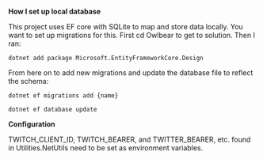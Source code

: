 ﻿**How I set up local database**

This project uses EF core with SQLite to map and store data locally.
You want to set up migrations for this. First cd Owlbear to get to solution. Then I ran:

`dotnet add package Microsoft.EntityFrameworkCore.Design`

From here on to add new migrations and update the database file to reflect the schema:

`dotnet ef migrations add {name}`

`dotnet ef database update`

**Configuration**

TWITCH_CLIENT_ID, TWITCH_BEARER, and TWITTER_BEARER, etc. found in Utilities.NetUtils need to be set as environment variables.
